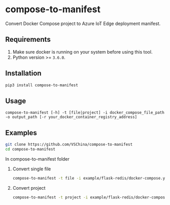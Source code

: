 # compose-to-manifest
Convert Docker Compose project to Azure IoT Edge deployment manifest.

## Requirements
1. Make sure docker is running on your system before using this tool.
2. Python version >= `3.6.0`.
## Installation
```bash
pip3 install compose-to-manifest
```


## Usage
```
compose-to-manifest [-h] -t [file|project] -i docker_compose_file_path -o output_path [-r your_docker_container_registry_address]
```

## Examples
```bash
git clone https://github.com/VSChina/compose-to-manifest
cd compose-to-manifest
```
In compose-to-manifest folder  
1. Convert single file
    ```bash
    compose-to-manifest -t file -i example/flask-redis/docker-compose.yml -o example/flask-redis/deployment.template.json
    ```
2. Convert project
    ```bash
    compose-to-manifest -t project -i example/flask-redis/docker-compose.yml -o example/flask-redis-edge
    ```
